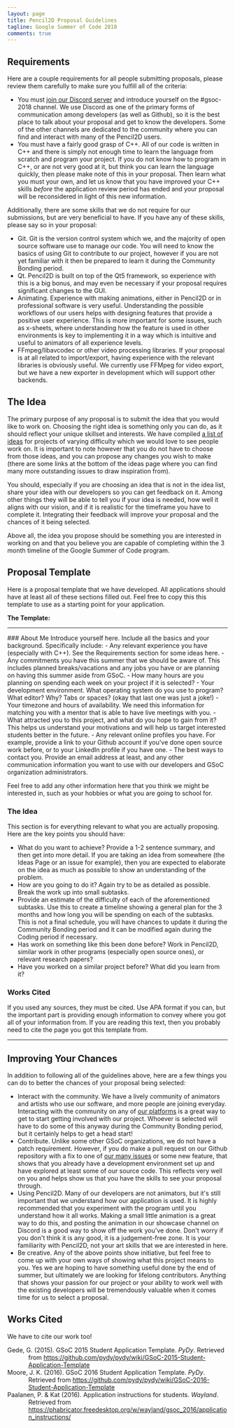 ```yaml
---
layout: page
title: Pencil2D Proposal Guidelines
tagline: Google Summer of Code 2018
comments: true
---
```


<style type="text/css">
#references > cite {
  font-style: normal;
  display: block;
}

#references > cite > em {
  font-style: italic;
}
</style>

## Requirements
Here are a couple requirements for all people submitting proposals, please
review them carefully to make sure you fulfill all of the criteria:

- You must [join our Discord server](https://discord.gg/8FxdV2g) and introduce
yourself on the #gsoc-2018 channel. We use Discord as one of the primary forms
of communication among developers (as well as Github), so it is the best place
to talk about your proposal and get to know the developers. Some of the other
channels are dedicated to the community where you can find and interact with
many of the Pencil2D users.
- You must have a fairly good grasp of C++. All of our code is written in C++
and there is simply not enough time to learn the language from scratch and
program your project. If you do not know how to program in C++, or are not very
good at it, but think you can learn the language quickly, then please make note
of this in your proposal. Then learn what you must your own, and let us know
that you have improved your C++ skills *before* the application review period
has ended and your proposal will be reconsidered in light of this new
information.

Additionally, there are some skills that we do not require for our submissions,
but are very beneficial to have. If you have any of these skills, please say so
in your proposal:
- Git. Git is the version control system which we, and the majority of open
source software use to manage our code. You will need to know the basics of
using Git to contribute to our project, however if you are not yet familiar with
it then be prepared to learn it during the Community Bonding period.
- Qt. Pencil2D is built on top of the Qt5 framework, so experience with this is
a big bonus, and may even be necessary if your proposal requires significant
changes to the GUI.
- Animating. Experience with making animations, either in Pencil2D or in
professional software is very useful. Understanding the possible workflows of
our users helps with designing features that provide a positive user experience.
This is more important for some issues, such as x-sheets, where understanding
how the feature is used in other environments is key to implementing it in a way
which is intuitive and useful to animators of all experience levels.
- FFmpeg/libavcodec or other video processing libraries. If your proposal is at
all related to import/export, having experience with the relevant libraries is
obviously useful. We currently use FFMpeg for video export, but we have a new
exporter in development which will support other backends.

## The Idea
The primary purpose of any proposal is to submit the idea that you would like to
work on. Choosing the right idea is something only you can do, as it should
reflect your unique skillset and interests. We have compiled
[a list of ideas](ideas.html) for projects of varying difficulty which we would
love to see people work on. It is important to note however that you do not have
to choose from those ideas, and you can propose any changes you wish to make
(there are some links at the bottom of the ideas page where you can find many
more outstanding issues to draw inspiration from).

You should, especially if you are choosing an idea that is not in the idea list,
share your idea with our developers so you can get feedback on it. Among other
things they will be able to tell you if your idea is needed, how well it aligns
with our vision, and if it is realistic for the timeframe you have to complete
it. Integrating their feedback will improve your proposal and the chances of it
being selected.

Above all, the idea you propose should be something you are interested in
working on and that you believe you are capable of completing within the 3 month
timeline of the Google Summer of Code program.

## Proposal Template
Here is a proposal template that we have developed. All applications should have
at least all of these sections filled out. Feel free to copy this this template
to use as a starting point for your application.

**The Template:**
<hr/>
### About Me
Introduce yourself here. Include all the basics and your background.
Specifically include:
- Any relevant experience you have (especially with C++). See the Requirements
section for some ideas here.
- Any commitments you have this summer that we should be aware of. This includes
planned breaks/vacations and any jobs you have or are planning on having this
summer aside from GSoC.
- How many hours are you planning on spending each week on your project if it is
selected?
- Your development environment. What operating system do you use to program?
What editor? Why? Tabs or spaces? (okay that last one was just a joke!)
- Your timezone and hours of availability. We need this information for matching
you with a mentor that is able to have live meetings with you.
- What attracted you to this project, and what do you hope to gain from it? This
helps us understand your motivations and will help us target interested
students better in the future.
- Any relevant online profiles you have. For example, provide a link to your
Github account if you've done open source work before, or to your LinkedIn
profile if you have one.
- The best ways to contact you. Provide an email address at least, and any other
communication information you want to use with our developers and GSoC
organization administrators.

Feel free to add any other information here that you think we might be
interested in, such as your hobbies or what you are going to school for.

### The Idea
This section is for everything relevant to what you are actually proposing. Here
are the key points you should have:
- What do you want to achieve? Provide a 1-2 sentence summary, and then get into
more detail. If you are taking an idea from somewhere (the Ideas Page or an
issue for example), then you are expected to elaborate on the idea as much as
possible to show an understanding of the problem.
- How are you going to do it? Again try to be as detailed as possible. Break the
work up into small subtasks.
- Provide an estimate of the difficulty of each of the aforementioned subtasks.
Use this to create a timeline showing a general plan for the 3 months and how
long you will be spending on each of the subtasks. This is not a final schedule,
you will have chances to update it during the Community Bonding period and it
can be modified again during the Coding period if necessary.
- Has work on something like this been done before? Work in Pencil2D, similar
work in other programs (especially open source ones), or relevant research
papers?
- Have you worked on a similar project before? What did you learn from it?

### Works Cited
If you used any sources, they must be cited. Use APA format if you can, but the
important part is providing enough information to convey where you got all of
your information from. If you are reading this text, then you probably need to
cite the page you got this template from.

<hr/>

## Improving Your Chances
In addition to following all of the guidelines above, here are a few things you
can do to better the chances of your proposal being selected:
- Interact with the community. We have a lively community of animators and
artists who use our software, and more people are joining everyday. Interacting
with the community on any of
[our platforms](https://pencil2d.github.io/community/) is a great way to get to
start getting involved with our project. Whoever is selected will have to do
some of this anyway during the Community Bonding period, but it certainly helps
to get a head start!
- Contribute. Unlike some other GSoC organizations, we do not have a patch
requirement. However, if you do make a pull request on our Github repository
with a fix to one of
[our many issues](https://github.com/pencil2d/pencil/issues) or some new
feature, that shows that you already have a development environment set up and
have explored at least some of our source code. This reflects very well on you
and helps show us that you have the skills to see your proposal through.
- Using Pencil2D. Many of our developers are not animators, but it's still
important that we understand how our application is used. It is highly
recommended that you experiment with the program until you understand how it all
works. Making a small little animation is a great way to do this, and posting
the animation in our showcase channel on Discord is a good way to show off the
work you've done. Don't worry if you don't think it is any good, it is a
judgement-free zone. It is your familiarity with Pencil2D, not your art skills
that we are interested in here.
- Be creative. Any of the above points show initiative, but feel free to come up
with your own ways of showing what this project means to you. Yes we are hoping
to have something useful done by the end of summer, but ultimately we are
looking for lifelong contributors. Anything that shows your passion for our
project or your ability to work well with the existing developers will be
tremendously valuable when it comes time for us to select a proposal.

## Works Cited
We have to cite our work too!

<div style="padding-left: 0.5in; text-indent: -0.5in;" id="references">
  <cite>Gede, G. (2015). GSoC 2015 Student Application Template. <em>PyDy</em>. Retrieved from <a href="https://github.com/pydy/pydy/wiki/GSoC-2015-Student-Application-Template"> https://github.com/pydy/pydy/wiki/GSoC-2015-Student-Application-Template</a></cite>
  <cite>Moore, J. K. (2016). GSoC 2016 Student Application Template. <em>PyDy</em>. Retrieved from <a href="https://github.com/pydy/pydy/wiki/GSoC-2016-Student-Application-Template">https://github.com/pydy/pydy/wiki/GSoC-2016-Student-Application-Template</a></cite>
  <cite>Paalanen, P. & Kat (2016). Application instructions for students. <em>Wayland</em>. Retrieved from <a href="https://phabricator.freedesktop.org/w/wayland/gsoc_2016/application_instructions/">https://phabricator.freedesktop.org/w/wayland/gsoc_2016/application_instructions/</a></cite>
</div>
